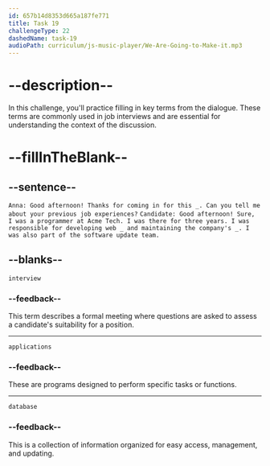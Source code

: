 ```yaml
---
id: 657b14d8353d665a187fe771
title: Task 19
challengeType: 22
dashedName: task-19
audioPath: curriculum/js-music-player/We-Are-Going-to-Make-it.mp3
---
```


<!--
AUDIO REFERENCE:
Anna: Good afternoon! Thanks for coming in for this interview. Can you tell me about your previous job experiences?
Candidate: Good afternoon! Sure, I was a programmer at Acme Tech. I was there for three years. I was responsible for developing web applications and maintaining the company's database. I was also part of the software update team.
-->

# --description--

In this challenge, you'll practice filling in key terms from the dialogue. These terms are commonly used in job interviews and are essential for understanding the context of the discussion.

# --fillInTheBlank--

## --sentence--

`Anna: Good afternoon! Thanks for coming in for this _. Can you tell me about your previous job experiences?`
`Candidate: Good afternoon! Sure, I was a programmer at Acme Tech. I was there for three years. I was responsible for developing web _ and maintaining the company's _. I was also part of the software update team.`

## --blanks--

`interview`

### --feedback--

This term describes a formal meeting where questions are asked to assess a candidate's suitability for a position.

---

`applications`

### --feedback--

These are programs designed to perform specific tasks or functions.

---

`database`

### --feedback--

This is a collection of information organized for easy access, management, and updating.
